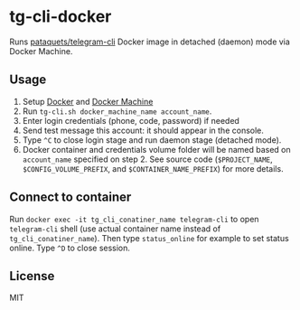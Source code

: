 # tg-cli-docker
Runs [pataquets/telegram-cli](https://hub.docker.com/r/pataquets/telegram-cli/) Docker image in detached (daemon) mode via Docker Machine.


## Usage
1. Setup [Docker](https://docs.docker.com) and [Docker Machine](https://docs.docker.com/machine/)
2. Run `tg-cli.sh docker_machine_name account_name`. 
3. Enter login credentials (phone, code, password) if needed
4. Send test message this account: it should appear in the console.
5. Type `^C` to close login stage and run daemon stage (detached mode).
6. Docker container and credentials volume folder will be named based on `account_name` specified on step 2. See source code (`$PROJECT_NAME`, `$CONFIG_VOLUME_PREFIX`, and `$CONTAINER_NAME_PREFIX`) for more details.

## Connect to container
Run `docker exec -it tg_cli_conatiner_name telegram-cli` to open `telegram-cli` shell (use actual container name instead of `tg_cli_conatiner_name`). Then type `status_online` for example to set status online. Type `^D` to close session. 

## License
MIT
